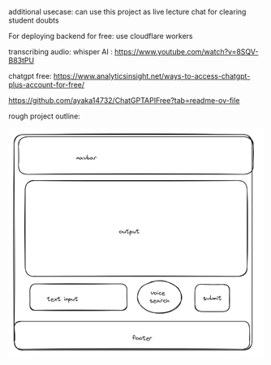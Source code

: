 additional usecase: 
can use this project as live lecture chat for clearing student doubts

For deploying backend for free: use cloudflare workers

transcribing audio: whisper AI : https://www.youtube.com/watch?v=8SQV-B83tPU

chatgpt free:
https://www.analyticsinsight.net/ways-to-access-chatgpt-plus-account-for-free/

https://github.com/ayaka14732/ChatGPTAPIFree?tab=readme-ov-file



rough project outline:

![Alt text](<Screenshot from 2024-02-04 14-59-17.png>)

